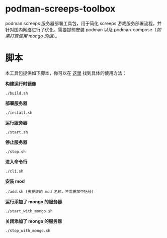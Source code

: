# podman-screeps-toolbox

podman screeps 服务器部署工具包，用于简化 screeps 游戏服务部署流程，并针对国内网络进行了优化。需要提前安装 podman 以及 podman-compose（*如果打算使用 mongo 的话*）。

# 脚本

本工具包提供如下脚本，你可以在 [这里](https://www.jianshu.com/p/91ab3ccc537b) 找到具体的使用方法：

**构建运行时镜像**

```
./build.sh
```

**部署服务器**

```
./install.sh
```

**运行服务器**

```
./start.sh
```

**停止服务器**

```
./stop.sh
```

**进入命令行**

```
./cli.sh
```

**安装 mod**

```
./add.sh [要安装的 mod 名称，不需要加中括号]
```

**运行添加了 mongo 的服务器**

```
./start_with_mongo.sh
```

**关闭添加了 mongo 的服务器**

```
./stop_with_mongo.sh
```
